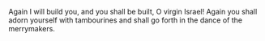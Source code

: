 Again I will build you, and you shall be built, O virgin Israel! Again you shall adorn yourself with tambourines and shall go forth in the dance of the merrymakers.
